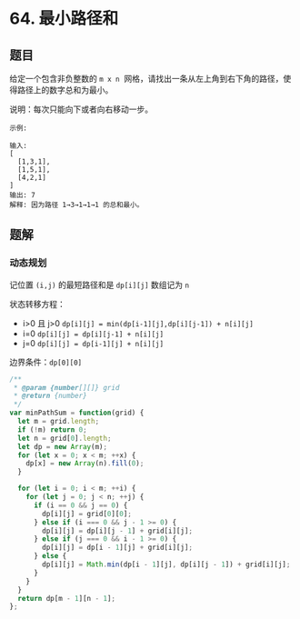 # 64. 最小路径和

## 题目

给定一个包含非负整数的 `m x n`  网格，请找出一条从左上角到右下角的路径，使得路径上的数字总和为最小。

说明：每次只能向下或者向右移动一步。

```auto
示例:

输入:
[
  [1,3,1],
  [1,5,1],
  [4,2,1]
]
输出: 7
解释: 因为路径 1→3→1→1→1 的总和最小。
```

## 题解

### 动态规划

记位置 `(i,j)` 的最短路径和是 `dp[i][j]` 数组记为 `n`

状态转移方程：

- i>0 且 j>0 `dp[i][j] = min(dp[i-1][j],dp[i][j-1]) + n[i][j]`
- i=0 `dp[i][j] = dp[i][j-1] + n[i][j]`
- j=0 `dp[i][j] = dp[i-1][j] + n[i][j]`

边界条件：`dp[0][0]`

```JavaScript
/**
 * @param {number[][]} grid
 * @return {number}
 */
var minPathSum = function(grid) {
  let m = grid.length;
  if (!m) return 0;
  let n = grid[0].length;
  let dp = new Array(m);
  for (let x = 0; x < m; ++x) {
    dp[x] = new Array(n).fill(0);
  }

  for (let i = 0; i < m; ++i) {
    for (let j = 0; j < n; ++j) {
      if (i == 0 && j == 0) {
        dp[i][j] = grid[0][0];
      } else if (i === 0 && j - 1 >= 0) {
        dp[i][j] = dp[i][j - 1] + grid[i][j];
      } else if (j === 0 && i - 1 >= 0) {
        dp[i][j] = dp[i - 1][j] + grid[i][j];
      } else {
        dp[i][j] = Math.min(dp[i - 1][j], dp[i][j - 1]) + grid[i][j];
      }
    }
  }
  return dp[m - 1][n - 1];
};

```
